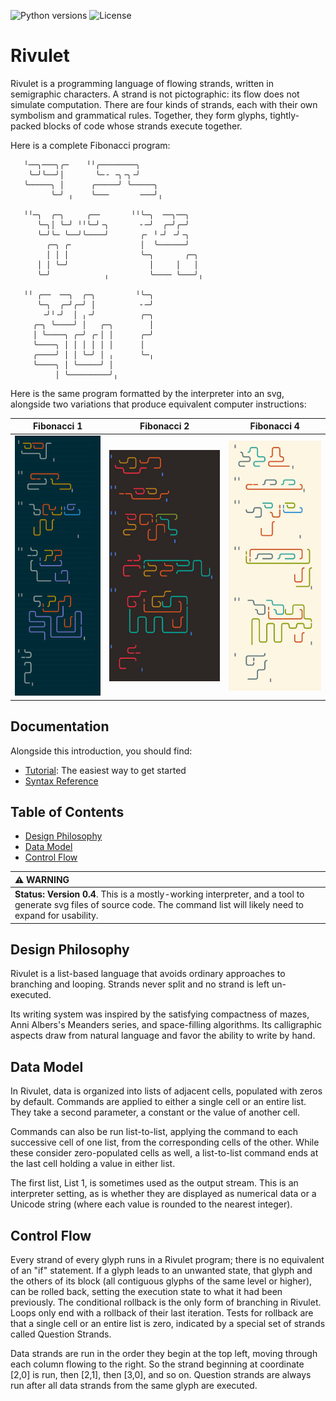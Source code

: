 ![Python versions](https://img.shields.io/badge/Python-3.13-blue)
![License](https://img.shields.io/badge/License-MIT-blue.svg)

# Rivulet

Rivulet is a programming language of flowing strands, written in semigraphic characters. A strand is not pictographic: its flow does not simulate computation. There are four kinds of strands, each with their own symbolism and grammatical rules. Together, they form glyphs, tightly-packed blocks of code whose strands execute together.

Here is a complete Fibonacci program:
```
   ╵──╮───╮╭─    ╵╵╭────────╮
    ╰─╯╰──╯│       ╰─╶ ╶╮╶╮╶╯
   ╰─────╮ │      ╭─────╯ ╰─────╮
         ╰─╯ ╷    ╰───       ───╯╷

   ╵╵─╮  ╭─╮     ╭──       ╵╵╰─╮  ──╮──╮
      ╰─╮│ ╰─╯ ╵╵╰─╯╶╮       ╴─╯  ╭─╯╭─╯
      ╰─╯╰─ ╰──╯╰────╯       ╭╴ ╵╶╯ ╶╯╶╮
        ╭─╮ ╭╴               │  ╰──────╯
        │ │ │                ╰─╮       ╭─╮ 
      │ │ ╰─╯                  │     │   │
      ╰─╯            ╷         ╰──── ╰───╯╷

   ╵╵ ╭──  ──╮  ╭─╮         ╵╰─╮
      ╰─╮  ╭─╯╭─╯ │          ╴─╯
       ╶╯╵╶╯  │ ╷╶╯          ╭─╮
     ╭─╮ ╰────╯ │   ╭─╮        │
     │ ╰────╮ ╭─╯ ╭╴│ │      ╭─╯
     ╰────╮ │ │ │ │ │ │      │
     ╭────╯ │ │ ╰─╯ │ ╷      ╰─╷
     ╰────╮ │ ╰─────╯ │  
          │ ╰─────────╯╷
```

Here is the same program formatted by the interpreter into an svg, alongside two variations that produce equivalent computer instructions: 

Fibonacci 1 | Fibonacci 2 | Fibonacci 4
:-------------------------:|:-------------------------:|:-------------------------:
<img src="images/fibonacci1.png">  | <img src="images/fibonacci2.png"> | <img src="images/fibonacci4.png">

## Documentation
Alongside this introduction, you should find:
- [Tutorial](tutorial.md): The easiest way to get started
- [Syntax Reference](syntax.md)

## Table of Contents
- [Design Philosophy](#design-philosophy)
- [Data Model](#data-model)
- [Control Flow](#control-flow)

| :warning: WARNING          |
|:---------------------------|
| **Status: Version 0.4**. This is a mostly-working interpreter, and a tool to generate svg files of source code. The command list will likely need to expand for usability. |

## Design Philosophy

Rivulet is a list-based language that avoids ordinary approaches to branching and looping. Strands never split and no strand is left un-executed.

Its writing system was inspired by the satisfying compactness of mazes, Anni Albers's Meanders series, and space-filling algorithms. Its calligraphic aspects draw from natural language and favor the ability to write by hand.

## Data Model

In Rivulet, data is organized into lists of adjacent cells, populated with zeros by default. Commands are applied to either a single cell or an entire list. They take a second parameter, a constant or the value of another cell. 

Commands can also be run list-to-list, applying the command to each successive cell of one list, from the corresponding cells of the other. While these consider zero-populated cells as well, a list-to-list command ends at the last cell holding a value in either list.

The first list, List 1, is sometimes used as the output stream. This is an interpreter setting, as is whether they are displayed as numerical data or a Unicode string (where each value is rounded to the nearest integer).

## Control Flow

Every strand of every glyph runs in a Rivulet program; there is no equivalent of an "if" statement. If a glyph leads to an unwanted state, that glyph and the others of its block (all contiguous glyphs of the same level or higher), can be rolled back, setting the execution state to what it had been previously. The conditional rollback is the only form of branching in Rivulet. Loops only end with a rollback of their last iteration. Tests for rollback are that a single cell or an entire list is zero, indicated by a special set of strands called Question Strands.

Data strands are run in the order they begin at the top left, moving through each column flowing to the right. So the strand beginning at coordinate [2,0] is run, then [2,1], then [3,0], and so on. Question strands are always run after all data strands from the same glyph are executed.

